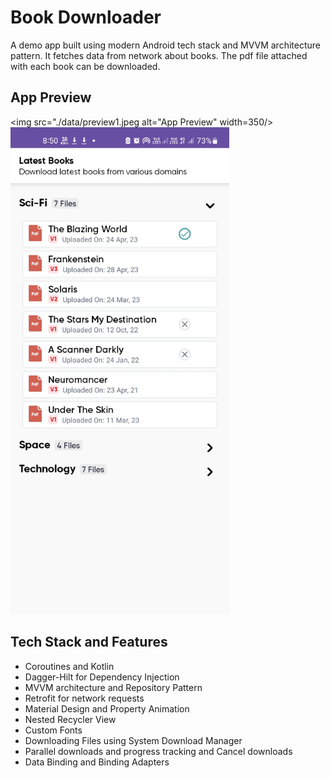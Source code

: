 # Book Downloader #

A demo app built using modern Android tech stack and MVVM architecture pattern. It fetches data from
network about books. The pdf file attached with each book can be downloaded.

## App Preview ##

<img src="./data/preview1.jpeg alt="App Preview" width=350/> <img src="./data/preview2.jpeg" alt = "App Preview" width=350/> 

## Tech Stack and Features ##

- Coroutines and Kotlin
- Dagger-Hilt for Dependency Injection
- MVVM architecture and Repository Pattern
- Retrofit for network requests
- Material Design and Property Animation
- Nested Recycler View
- Custom Fonts
- Downloading Files using System Download Manager
- Parallel downloads and progress tracking and Cancel downloads
- Data Binding and Binding Adapters 